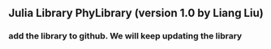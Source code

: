 ## Julia Library PhyLibrary (version 1.0 by Liang Liu)
### add the library to github. We will keep updating the library
